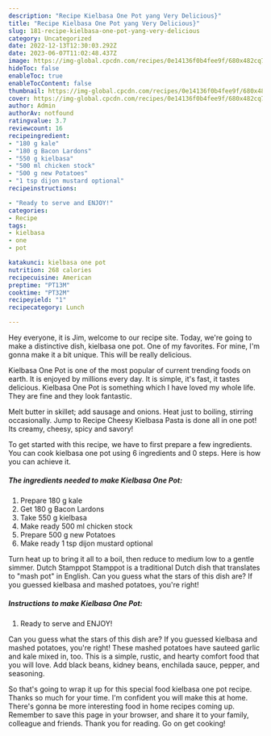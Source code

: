 ```yaml
---
description: "Recipe Kielbasa One Pot yang Very Delicious}"
title: "Recipe Kielbasa One Pot yang Very Delicious}"
slug: 181-recipe-kielbasa-one-pot-yang-very-delicious
category: Uncategorized
date: 2022-12-13T12:30:03.292Z
date: 2023-06-07T11:02:48.437Z
image: https://img-global.cpcdn.com/recipes/0e14136f0b4fee9f/680x482cq70/kielbasa-one-pot-recipe-main-photo.jpg
hideToc: false
enableToc: true
enableTocContent: false
thumbnail: https://img-global.cpcdn.com/recipes/0e14136f0b4fee9f/680x482cq70/kielbasa-one-pot-recipe-main-photo.jpg
cover: https://img-global.cpcdn.com/recipes/0e14136f0b4fee9f/680x482cq70/kielbasa-one-pot-recipe-main-photo.jpg
author: Admin
authorAv: notfound
ratingvalue: 3.7
reviewcount: 16
recipeingredient:
- "180 g kale"
- "180 g Bacon Lardons"
- "550 g kielbasa"
- "500 ml chicken stock"
- "500 g new Potatoes"
- "1 tsp dijon mustard optional"
recipeinstructions:

- "Ready to serve and ENJOY!"
categories:
- Recipe
tags:
- kielbasa
- one
- pot

katakunci: kielbasa one pot 
nutrition: 268 calories
recipecuisine: American
preptime: "PT13M"
cooktime: "PT32M"
recipeyield: "1"
recipecategory: Lunch

---
```



Hey everyone, it is Jim, welcome to our recipe site. Today, we're going to make a distinctive dish, kielbasa one pot. One of my favorites. For mine, I'm gonna make it a bit unique. This will be really delicious.

Kielbasa One Pot is one of the most popular of current trending foods on earth. It is enjoyed by millions every day. It is simple, it's fast, it tastes delicious. Kielbasa One Pot is something which I have loved my whole life. They are fine and they look fantastic.

Melt butter in skillet; add sausage and onions. Heat just to boiling, stirring occasionally. Jump to Recipe Cheesy Kielbasa Pasta is done all in one pot! Its creamy, cheesy, spicy and savory!


To get started with this recipe, we have to first prepare a few ingredients. You can cook kielbasa one pot using 6 ingredients and 0 steps. Here is how you can achieve it.

<!--inarticleads1-->

##### The ingredients needed to make Kielbasa One Pot:

1. Prepare 180 g kale
1. Get 180 g Bacon Lardons
1. Take 550 g kielbasa
1. Make ready 500 ml chicken stock
1. Prepare 500 g new Potatoes
1. Make ready 1 tsp dijon mustard optional


Turn heat up to bring it all to a boil, then reduce to medium low to a gentle simmer. Dutch Stamppot Stamppot is a traditional Dutch dish that translates to &#34;mash pot&#34; in English. Can you guess what the stars of this dish are? If you guessed kielbasa and mashed potatoes, you&#39;re right! 

<!--inarticleads2-->

##### Instructions to make Kielbasa One Pot:


1. Ready to serve and ENJOY!

Can you guess what the stars of this dish are? If you guessed kielbasa and mashed potatoes, you&#39;re right! These mashed potatoes have sauteed garlic and kale mixed in, too. This is a simple, rustic, and hearty comfort food that you will love. Add black beans, kidney beans, enchilada sauce, pepper, and seasoning. 

So that's going to wrap it up for this special food kielbasa one pot recipe. Thanks so much for your time. I'm confident you will make this at home. There's gonna be more interesting food in home recipes coming up. Remember to save this page in your browser, and share it to your family, colleague and friends. Thank you for reading. Go on get cooking!
